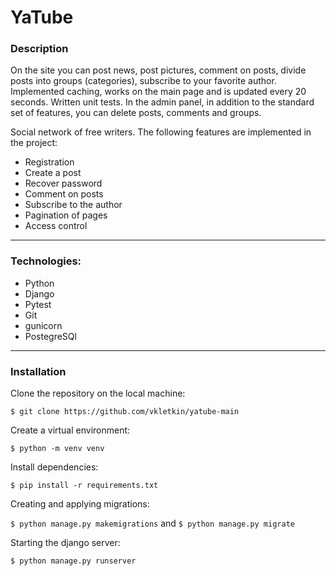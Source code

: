 # YaTube

### Description
On the site you can post news, post pictures, comment on posts, divide posts into groups (categories), subscribe to your favorite author. Implemented caching, works on the main page and is updated every 20 seconds. Written unit tests. In the admin panel, in addition to the standard set of features, you can delete posts, comments and groups.

Social network of free writers. The following features are implemented in the project:
* Registration
* Create a post
* Recover password
* Comment on posts
* Subscribe to the author
* Pagination of pages
* Access control

---

### Technologies:
* Python
* Django
* Pytest
* Git
* gunicorn
* PostegreSQl

---

### Installation
Clone the repository on the local machine:

```$ git clone https://github.com/vkletkin/yatube-main```

 Create a virtual environment:
 
 ```$ python -m venv venv```
 
 Install dependencies:

```$ pip install -r requirements.txt```

Creating and applying migrations:

```$ python manage.py makemigrations``` and  ```$ python manage.py migrate```

Starting the django server:

```$ python manage.py runserver```
